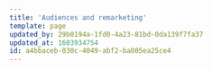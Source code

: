 ```yaml
---
title: 'Audiences and remarketing'
template: page
updated_by: 29b0194a-1fd0-4a23-81bd-0da139f7fa37
updated_at: 1603934754
id: a4bbaceb-030c-4049-abf2-ba805ea25ce4
---
```

